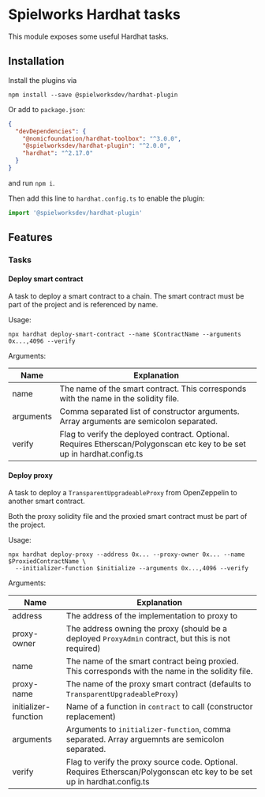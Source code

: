# Spielworks Hardhat tasks

This module exposes some useful Hardhat tasks.

## Installation

Install the plugins via

```shell
npm install --save @spielworksdev/hardhat-plugin
```

Or add to `package.json`:

```json
{
  "devDependencies": {
    "@nomicfoundation/hardhat-toolbox": "^3.0.0",
    "@spielworksdev/hardhat-plugin": "^2.0.0",
    "hardhat": "^2.17.0"
  }
}
```

and run `npm i`.

Then add this line to `hardhat.config.ts` to enable the plugin:

```typescript
import '@spielworksdev/hardhat-plugin'
```

## Features

### Tasks

#### Deploy smart contract

A task to deploy a smart contract to a chain. The smart contract must be part of the project and
is referenced by name.

Usage:

```shell
npx hardhat deploy-smart-contract --name $ContractName --arguments 0x...,4096 --verify
```

Arguments:

| Name      | Explanation                                                                                                              |
|-----------|--------------------------------------------------------------------------------------------------------------------------|
| name      | The name of the smart contract. This corresponds with the name in the solidity file.                                     |
| arguments | Comma separated list of constructor arguments. Array arguments are semicolon separated.                                  |
| verify    | Flag to verify the deployed contract. Optional. Requires Etherscan/Polygonscan etc key to be set up in hardhat.config.ts |

#### Deploy proxy

A task to deploy a `TransparentUpgradeableProxy` from OpenZeppelin to another smart contract.

Both the proxy solidity file and the proxied smart contract must be part of the project.

Usage:

```shell
npx hardhat deploy-proxy --address 0x... --proxy-owner 0x... --name $ProxiedContractName \
  --initializer-function $initialize --arguments 0x...,4096 --verify
```

Arguments:

| Name                 | Explanation                                                                                                              |
|----------------------|--------------------------------------------------------------------------------------------------------------------------|
| address              | The address of the implementation to proxy to                                                                            |
| proxy-owner          | The address owning the proxy (should be a deployed `ProxyAdmin` contract, but this is not required)                      |
| name                 | The name of the smart contract being proxied. This corresponds with the name in the solidity file.                       |
| proxy-name           | The name of the proxy smart contract (defaults to `TransparentUpgradeableProxy`)                                         |
| initializer-function | Name of a function in `contract` to call (constructor replacement)                                                       |
| arguments            | Arguments to `initializer-function`, comma separated. Array arguemnts are semicolon separated.                           |
| verify               | Flag to verify the proxy source code. Optional. Requires Etherscan/Polygonscan etc key to be set up in hardhat.config.ts |
